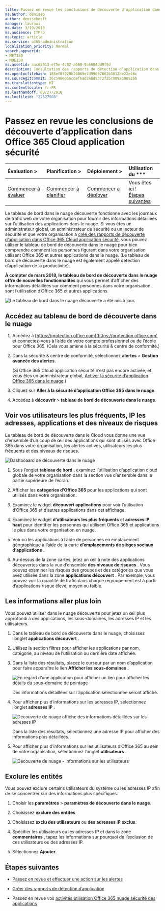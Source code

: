 ```yaml
---
title: Passez en revue les conclusions de découverte d’application dans Office 365 Cloud application sécurité
ms.author: deniseb
author: denisebmsft
manager: laurawi
ms.date: 3/19/2018
ms.audience: ITPro
ms.topic: article
ms.service: o365-administration
localization_priority: Normal
search.appverid:
- MET150
- MOE150
ms.assetid: aac65513-e75e-4c82-a668-9a6604dd9f9d
description: Consultation des rapports de détection d’application dans la gestion de la sécurité avancée peut vous aider à en savoir plus sur l’utilisation des applications dans le nuage par les personnes dans votre organisation. Une fois que vous avez créé des rapports de découverte d’application à l’aide de fichiers journaux à partir de votre pare-feu et des proxys, passez en revue les résultats du tableau de bord de détection d’application.
ms.openlocfilehash: 188ef87920b26069e7d99057662b3812be22e46c
ms.sourcegitcommit: 36c5466056cdef6ad2a8d9372f2bc009a30892bb
ms.translationtype: MT
ms.contentlocale: fr-FR
ms.lasthandoff: 08/27/2018
ms.locfileid: "22527508"
---
```

# <a name="review-app-discovery-findings-in-office-365-cloud-app-security"></a>Passez en revue les conclusions de découverte d’application dans Office 365 Cloud application sécurité
  
|Évaluation **\>**|Planification **\>**|Déploiement **\>**|Utilisation du ***|
|:-----|:-----|:-----|:-----|
|[Commencer à évaluer](office-365-cas-overview.md) <br/> |[Commencer à planifier](get-ready-for-office-365-cas.md) <br/> |[Commencer à déployer](turn-on-office-365-cas.md) <br/> |Vous êtes ici !  <br/> [Étapes suivantes](#next-steps) <br/> |
   
Le tableau de bord dans le nuage découverte fonctionne avec les journaux de trafic web de votre organisation pour fournir des informations détaillées sur l’utilisation des applications dans le nuage. Si vous êtes un administrateur global, un administrateur de sécurité ou un lecteur de sécurité et que votre organisation a [créé des rapports de découverte d’application dans Office 365 Cloud application sécurité](create-app-discovery-reports-in-ocas.md), vous pouvez utiliser le tableau de bord de découverte dans le nuage pour bien comprendre comment les personnes figurant dans votre organisation utilisent Office 365 et autres applications dans le nuage. (Le tableau de bord de découverte dans le nuage est également appelé détection d’application de la productivité).
  
 **À compter de mars 2018, le tableau de bord de découverte dans le nuage offre de nouvelles fonctionnalités** qui vous permet d’afficher des informations détaillées sur comment personnes dans votre organisation sont l’utilisation d’Office 365 et autres applications. 
  
![Le tableau de bord dans le nuage découverte a été mis à jour.](media/12712681-c0b3-4cb3-b7fd-2cf2ad4e825f.png)
     
## <a name="go-to-the-cloud-discovery-dashboard"></a>Accédez au tableau de bord de découverte dans le nuage

1. Accédez à [https://protection.office.com](https://protection.office.com) et connectez-vous à l’aide de votre compte professionnel ou de l’école pour Office 365. (Cela vous amène à la sécurité &amp; centre de conformité.) 
    
2. Dans la sécurité &amp; centre de conformité, sélectionnez **alertes** \> **Gestion avancée des alertes**.
    
    (Si Office 365 Cloud application sécurité n’est pas encore activée, et vous êtes un administrateur global, [Activer la sécurité d’application Office 365 dans le nuage](turn-on-office-365-cas.md).)
    
3. Cliquez sur **Aller à la sécurité d’application Office 365 dans le nuage**.
    
4. Accédez à **découvrir** \> **tableau de bord de découverte dans le nuage**.
    
## <a name="see-your-top-users-ip-addresses-apps-and-risk-levels"></a>Voir vos utilisateurs les plus fréquents, IP les adresses, applications et des niveaux de risques

Le tableau de bord de découverte dans le Cloud vous donne une vue d’ensemble d’un coup de œil des applications qui sont utilisés avec Office 365 dans votre organisation, les alertes actives, utilisateurs les plus fréquents et des niveaux de risques.
  
![Dashboaard de découverte dans le nuage](media/06696946-fbdf-4781-b5b8-2ac074fcb2a1.png)
  
1. Sous l’onglet **tableau de bord** , examinez l’utilisation d’application cloud globale de votre organisation dans la section vue d’ensemble dans la partie supérieure de l’écran. 
    
2. Afficher les **catégories d’Office 365** pour les applications qui sont utilisés dans votre organisation. 
    
3. Examinez le widget **découvert applications** pour voir l’utilisation d’Office 365 et d’autres applications dans cet affichage. 
    
4. Examinez le widget **d’utilisateurs les plus fréquents** et **adresses IP haut** pour identifier les personnes qui utilisent Office 365 et applications le plus dans votre organisation en nuage. 
    
5. Voir où les applications à l’aide de personnes en emplacement géographique à l’aide de la carte **d’emplacements de sièges sociaux d’applications** . 
    
6. Au-dessus de la zone cartes, jetez un œil à note des applications découvertes dans la vue d’ensemble **des niveaux de risques** . Vous pouvez examiner les risques des groupes et des catégories que vous avez utilisée dans la zone **applications découvert** . Par exemple, vous pouvez voir la quantité de trafic dans chaque regroupement est à partir d’applications risque élevé, moyen ou faible. 
    
## <a name="dive-deeper-into-the-information"></a>Les informations aller plus loin

Vous pouvez utiliser dans le nuage découverte pour jetez un œil plus approfondi à des applications, les sous-domaines, les adresses IP et les utilisateurs.
  
1. Dans le tableau de bord de découverte dans le nuage, choisissez l’onglet **applications découvert** . 
    
2. Utilisez la section filtres pour afficher les applications par nom, catégorie, au niveau de l’utilisation ou dernière date affichée.
    
3. Dans la liste des résultats, placez le curseur par un nom d’application pour faire apparaître le lien **Afficher les sous-domaines** . 
    
    ![En regard d’une application pour afficher un lien pour afficher les détails du sous-domaine de pointage](media/4a212215-8a2c-46fd-9ef9-89e4064658a6.png)
  
    Des informations détaillées sur l’application sélectionnée seront affiche.
    
4. Pour afficher plus d’informations sur les adresses IP, sélectionnez l’onglet **adresses IP** . 
    
    ![Découverte de nuage affiche des informations détaillées sur les adresses IP](media/0c742bf6-da9e-4d22-8656-a27a5007d5d5.png)
  
    Dans la liste des résultats, sélectionnez une adresse IP pour afficher des informations plus détaillées.
    
5. Pour afficher plus d’informations sur les utilisateurs d’Office 365 au sein de votre organisation, sélectionnez l’onglet **utilisateurs** . 
    
    ![Découverte de nuage - informations sur les utilisateurs](media/2d9c2d85-01e6-4057-8020-d9a68f26bbac.png)
  
## <a name="exclude-entities"></a>Exclure les entités

Vous pouvez exclure certains utilisateurs du système ou les adresses IP afin de se concentrer sur des informations plus spécifiques.
  
1. Choisir les **paramètres** \> **paramètres de découverte dans le nuage**.
    
2. Choisissez **exclure des entités**.
    
3. Choisissez **exclu des utilisateurs** ou **des adresses IP exclus**.
    
4. Spécifier les utilisateurs ou les adresses IP et dans la zone **commentaires** , tapez les informations sur pourquoi de l’exclusion de ces utilisateurs ou des adresses IP. 
    
5. Sélectionnez **Ajouter**.
    
## <a name="next-steps"></a>Étapes suivantes

- [Passez en revue et effectuer une action sur les alertes](review-office-365-cas-alerts.md)
    
- [Créer des rapports de détection d’application](create-app-discovery-reports-in-ocas.md)
    
- Passez en revue vos [activités utilisation Office 365 nuage sécurité des applications](utilization-activities-for-ocas.md)
    


